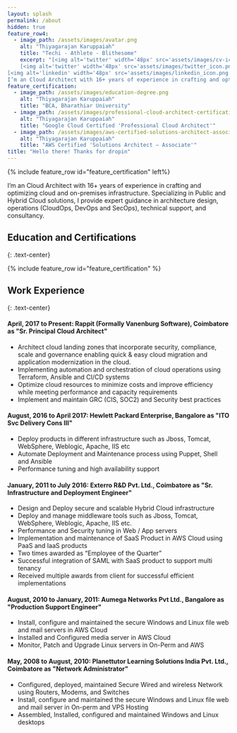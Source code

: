 ```yaml
---
layout: splash
permalink: /about
hidden: true
feature_row4:
  - image_path: /assets/images/avatar.png
    alt: "Thiyagarajan Karuppaiah"
    title: "Techi - Athlete - Blithesome"
    excerpt: "[<img alt='twitter' width='48px' src='assets/images/cv-icon.png'>](https://thiyagarajan.in)
    [<img alt='twitter' width='48px' src='assets/images/twitter_icon.png'>](https://twitter.com/2mrt)
[<img alt='linkedin' width='48px' src='assets/images/linkedin_icon.png'>](https://www.linkedin.com/in/2thiyagu/)
I’m an Cloud Architect with 16+ years of experience in crafting and optimizing cloud and on-premises infrastructure. Specializing in Public and Hybrid Cloud solutions, I provide expert guidance in architecture design, operations (CloudOps, DevOps and SecOps), technical support, and consultancy."
feature_certification:
  - image_path: /assets/images/education-degree.png
    alt: "Thiyagarajan Karuppaiah"
    title: "BCA, Bharathiar University"
  - image_path: /assets/images/professional-cloud-architect-certification.png
    alt: "Thiyagarajan Karuppaiah"
    title: "Google Cloud Certified 'Professional Cloud Architect'"
  - image_path: /assets/images/aws-certified-solutions-architect-associate.png
    alt: "Thiyagarajan Karuppaiah"
    title: "AWS Certified 'Solutions Architect – Associate'"
title: "Hello there! Thanks for dropin"
---
```


{% include feature_row id="feature_certification" left%}

I’m an Cloud Architect with 16+ years of experience in crafting and optimizing cloud and on-premises infrastructure. Specializing in Public and Hybrid Cloud solutions, I provide expert guidance in architecture design, operations (CloudOps, DevOps and SecOps), technical support, and consultancy.


## Education and Certifications
{: .text-center}

{% include feature_row id="feature_certification" %}

## Work Experience
{: .text-center}

#### April, 2017 to Present: Rappit (Formally Vanenburg Software), Coimbatore as "Sr. Principal Cloud Architect"

- Architect cloud landing zones that incorporate security, compliance, scale and governance enabling quick & easy cloud migration and application modernization in the cloud.
- Implementing automation and orchestration of cloud operations using Terraform, Ansible and CI/CD systems
- Optimize cloud resources to minimize costs and improve efficiency while meeting performance and capacity requirements
- Implement and maintain GRC (CIS, SOC2) and Security best practices

#### August, 2016 to April 2017: Hewlett Packard Enterprise, Bangalore as "ITO Svc Delivery Cons III"

- Deploy products in different infrastructure such as Jboss, Tomcat, WebSphere, Weblogic, Apache, IIS etc
- Automate Deployment and Maintenance process using Puppet, Shell and Ansible
- Performance tuning and high availability support

#### January, 2011 to July 2016: Exterro R&D Pvt. Ltd., Coimbatore as "Sr. Infrastructure and Deployment Engineer"

- Design and Deploy secure and scalable Hybrid Cloud infrastructure
- Deploy and manage middleware tools such as Jboss, Tomcat, WebSphere, Weblogic, Apache, IIS etc.
- Performance and Security tuning in Web / App servers
- Implementation and maintenance of SaaS Product in AWS Cloud using PaaS and IaaS products
- Two times awarded as “Employee of the Quarter”
- Successful integration of SAML with SaaS product to support multi tenancy
- Received multiple awards from client for successful efficient implementations

#### August, 2010 to January, 2011: Aumega Networks Pvt Ltd., Bangalore as "Production Support Engineer"

- Install, configure and maintained the secure Windows and Linux file web and mail servers in AWS Cloud
- Installed and Configured media server in AWS Cloud
- Monitor, Patch and Upgrade Linux servers in On-Perm and AWS

#### May, 2008 to August, 2010: Planettutor Learning Solutions India Pvt. Ltd., Coimbatore as "Network Administrator"

- Configured, deployed, maintained Secure Wired and wireless Network using Routers, Modems, and Switches
- Install, configure and maintained the secure Windows and Linux file web and mail server in On-perm and VPS Hosting
- Assembled, Installed, configured and maintained Windows and Linux desktops
